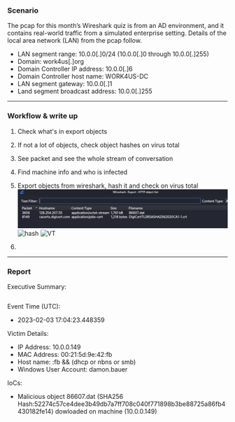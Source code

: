 ### Scenario

The pcap for this month’s Wireshark quiz is from an AD environment, 
and it contains real-world traffic from a simulated enterprise setting. 
Details of the local area network (LAN) from the pcap follow.

- LAN segment range: 10.0.0[.]0/24 (10.0.0[.]0 through 10.0.0[.]255)
- Domain: work4us[.]org
- Domain Controller IP address: 10.0.0[.]6
- Domain Controller host name: WORK4US-DC
- LAN segment gateway: 10.0.0[.]1
- Land segment broadcast address: 10.0.0[.]255

---
### Workflow & write up

1. Check what's in export objects
2. If not a lot of objects, check object hashes on virus total
3. See packet and see the whole stream of conversation
4. Find machine info and who is infected

1. Export objects from wireshark, hash it and check on virus total
![ObjectDownload](download.jpg)
![hash](hash.jpg)
![VT](vt.jpg)
3. 
---
### Report
Executive Summary:
```

```

Event Time (UTC):
 - 2023-02-03 17:04:23.448359

Victim Details:
 - IP Address: 10.0.0.149
 - MAC Address: 00:21:5d:9e:42:fb
 - Host name: :fb  && (dhcp or nbns or smb)
 - Windows User Account: damon.bauer

IoCs:
 - Malicious object 86607.dat (SHA256 Hash:52274c57ce4dee3b49db7a7ff708c040f771898b3be88725a86fb4430182fe14) dowloaded on machine (10.0.0.149)
